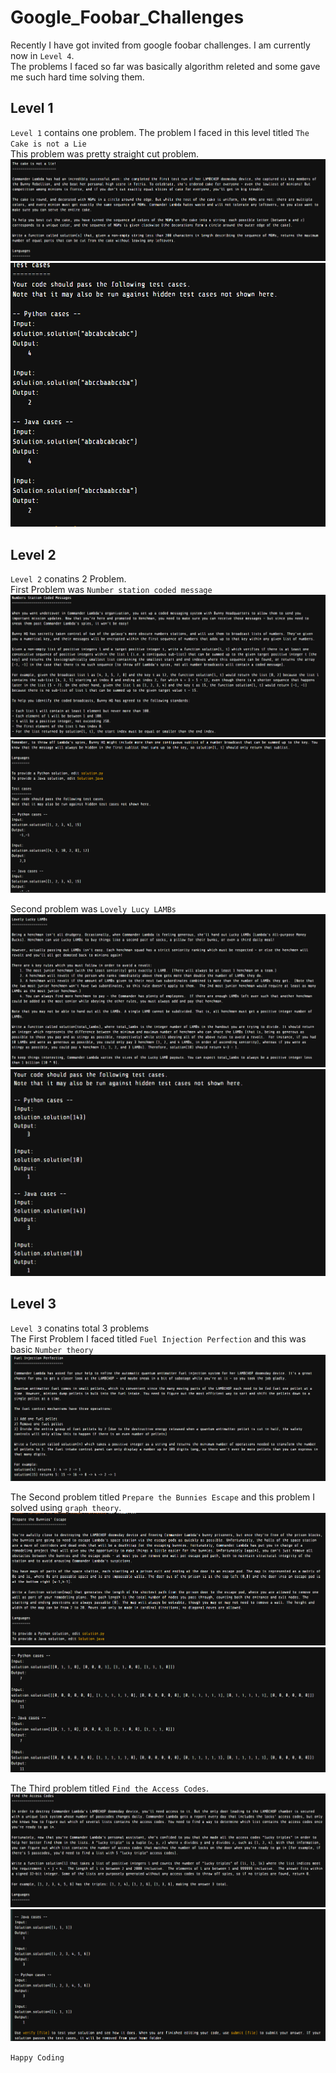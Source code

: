 # Google_Foobar_Challenges
Recently I have got invited from google foobar challenges. I am currently now in `Level 4`.<br>
The problems I faced so far was basically algorithm releted and some gave me such hard time solving them.<br>

## Level 1
`Level 1` contains one problem. The problem I faced in this level titled `The Cake is not a Lie`<br>
This problem was pretty straight cut problem.<br>
<img src="./Foobar_1_Problem.png"/>
<img src="./Foobar_1_Input.png"/>

## Level 2 
`Level 2` conatins 2 Problem.<br>
First Problem was `Number station coded message`<br>
<img src="./Foobar_2.1_Statement.png"/>
<img src="./Fooabr_2.1_I_O.png"/>

Second problem was `Lovely Lucy LAMBs`<br>
<img src="./Foobar_2_2_Statement.png">
<img src="./Foobar_2_2_I_O.png">

## Level 3 
`Level 3` conatins total 3 problems <br>
The First Problem I faced titled `Fuel Injection Perfection` and this was basic `Number theory`<br>
<img src="./Foobar_3_1_Problem.png"/>

The Second problem titled `Prepare the Bunnies Escape` and this problem I solved using `graph theory`. <br>
<img src="./Foobar_3_2_Problem.png">
<img src="./Foobar_3_2_IO.png">

The Third problem titled `Find the Access Codes`.
<img src="./Foobar_3_3_Problem.png">
<img src="./Foobar_3_3_IO.png">

`Happy Coding`

